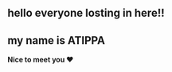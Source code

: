 ## hello everyone losting in here!!
## my name is ATIPPA 
**Nice to meet you ❤**
<!--
**ATIPPAz/ATIPPAz** is a ✨ _special_ ✨ repository because its `README.md` (this file) appears on your GitHub profile.

Here are some ideas to get you started:

- 🔭 I’m currently working on ...
- 🌱 I’m currently learning ...
- 👯 I’m looking to collaborate on ...
- 🤔 I’m looking for help with ...
- 💬 Ask me about ...
- 📫 How to reach me: ...
- 😄 Pronouns: ...
hello everyone losting in here!!
- ⚡ Fun fact: ...
-->
